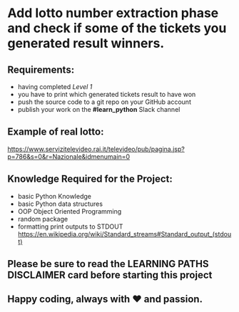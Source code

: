 Add lotto number extraction phase and check if some of the tickets you generated result winners.
===============================


Requirements:
----------------
- having completed *Level 1*
- you have to print which generated tickets result to have won
- push the source code to a git repo on your GitHub account
- publish your work on the **#learn_python** Slack channel

Example of real lotto:
-------------------
https://www.servizitelevideo.rai.it/televideo/pub/pagina.jsp?p=786&s=0&r=Nazionale&idmenumain=0

Knowledge Required for the Project:
----------------
- basic Python Knowledge
- basic Python data structures
- OOP Object Oriented Programming
- random package
- formatting print outputs to STDOUT https://en.wikipedia.org/wiki/Standard_streams#Standard_output_(stdout)

**Please be sure to read the LEARNING PATHS DISCLAIMER card before starting this project**
----------------

Happy coding, always with ❤️ and passion.
------------------
